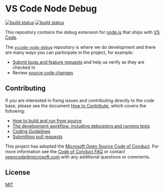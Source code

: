 # VS Code Node Debug

[![build status](https://travis-ci.org/Microsoft/vscode-node-debug.svg?branch=master)](https://travis-ci.org/Microsoft/vscode-node-debug)
[![build status](https://ci.appveyor.com/api/projects/status/t74psolxi3k7bcjp/branch/master?svg=true)](https://ci.appveyor.com/project/weinand/vscode-node-debug)

This repository contains the debug extension for [node.js](https://nodejs.org) that ships with [VS Code](https://code.visualstudio.com).

The [`vscode-node-debug`](https://github.com/microsoft/vscode-node-debug) repository is where we do development and there are many ways you can participate in the project, for example:

* [Submit bugs and feature requests](https://github.com/microsoft/vscode-node-debug/issues) and help us verify as they are checked in
* Review [source code changes](https://github.com/microsoft/vscode-node-debug/pulls)

## Contributing
If you are interested in fixing issues and contributing directly to the code base,
please see the document [How to Contribute](https://github.com/Microsoft/vscode/wiki/How-to-Contribute), which covers the following:

* [How to build and run from source](https://github.com/Microsoft/vscode/wiki/How-to-Contribute#build-and-run-from-source)
* [The development workflow, including debugging and running tests](https://github.com/Microsoft/vscode/wiki/How-to-Contribute#development-workflow)
* [Coding Guidelines](https://github.com/Microsoft/vscode/wiki/Coding-Guidelines)
* [Submitting pull requests](https://github.com/Microsoft/vscode/wiki/How-to-Contribute#pull-requests)

This project has adopted the [Microsoft Open Source Code of Conduct](https://opensource.microsoft.com/codeofconduct/). For more information see the [Code of Conduct FAQ](https://opensource.microsoft.com/codeofconduct/faq/) or contact [opencode@microsoft.com](https://github.com/Microsoft/vscode-node-debug/blob/master/mailto:opencode@microsoft.com) with any additional questions or comments.

## License
[MIT](https://github.com/Microsoft/vscode-node-debug/blob/master/LICENSE.txt)
